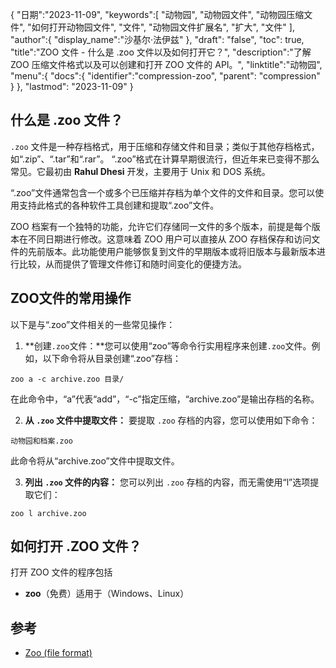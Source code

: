 {
"日期":"2023-11-09",
   "keywords":[
"动物园",
"动物园文件",
"动物园压缩文件",
"如何打开动物园文件",
"文件",
"动物园文件扩展名",
"扩大",
"文件"
],
   "author":{
"display_name":"沙基尔·法伊兹"
},
"draft": "false",
"toc": true,
"title":"ZOO 文件 - 什么是 .zoo 文件以及如何打开它？",
   "description":"了解 ZOO 压缩文件格式以及可以创建和打开 ZOO 文件的 API。",
"linktitle":"动物园",
   "menu":{
      "docs":{
         "identifier":"compression-zoo",
"parent": "compression"
}
},
"lastmod": "2023-11-09"
}

## 什么是 .zoo 文件？

`.zoo` 文件是一种存档格式，用于压缩和存储文件和目录；类似于其他存档格式，如“.zip”、“.tar”和“.rar”。 “.zoo”格式在计算早期很流行，但近年来已变得不那么常见。它最初由 **Rahul Dhesi** 开发，主要用于 Unix 和 DOS 系统。

“.zoo”文件通常包含一个或多个已压缩并存档为单个文件的文件和目录。您可以使用支持此格式的各种软件工具创建和提取“.zoo”文件。

ZOO 档案有一个独特的功能，允许它们存储同一文件的多个版本，前提是每个版本在不同日期进行修改。这意味着 ZOO 用户可以直接从 ZOO 存档保存和访问文件的先前版本。此功能使用户能够恢复到文件的早期版本或将旧版本与最新版本进行比较，从而提供了管理文件修订和随时间变化的便捷方法。

## ZOO文件的常用操作

以下是与“.zoo”文件相关的一些常见操作：

1. **创建`.zoo`文件：**您可以使用“zoo”等命令行实用程序来创建`.zoo`文件。例如，以下命令将从目录创建“.zoo”存档：
    








`zoo a -c archive.zoo 目录/`
    








在此命令中，“a”代表“add”，“-c”指定压缩，“archive.zoo”是输出存档的名称。
    








2. **从 `.zoo` 文件中提取文件：** 要提取 `.zoo` 存档的内容，您可以使用如下命令：
    








`动物园和档案.zoo`
    








此命令将从“archive.zoo”文件中提取文件。
    








3. **列出 `.zoo` 文件的内容：** 您可以列出 `.zoo` 存档的内容，而无需使用“l”选项提取它们：
    








    








`zoo l archive.zoo`

## 如何打开 .ZOO 文件？

打开 ZOO 文件的程序包括

- **zoo**（免费）适用于（Windows、Linux）

## 参考
* [Zoo (file format)](https://en.wikipedia.org/wiki/Zoo_(file_format))
